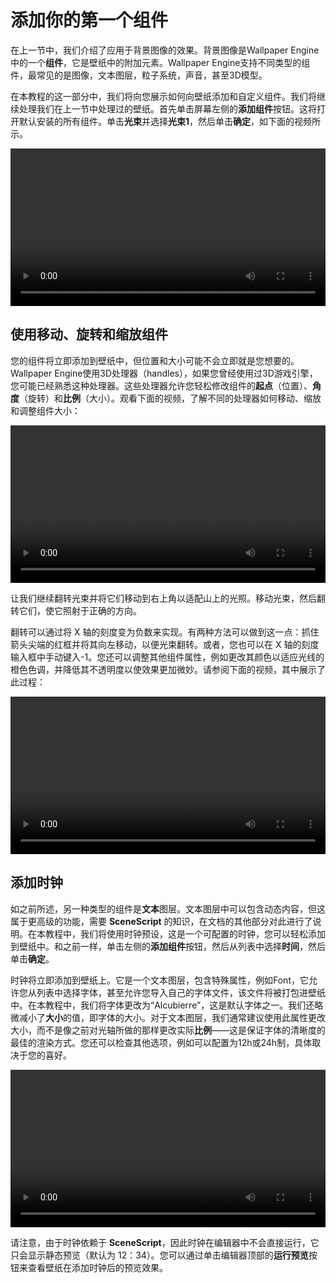 # 添加你的第一个组件

在上一节中，我们介绍了应用于背景图像的效果。背景图像是Wallpaper Engine中的一个**组件**，它是壁纸中的附加元素。Wallpaper Engine支持不同类型的组件，最常见的是图像，文本图层，粒子系统，声音，甚至3D模型。

在本教程的这一部分中，我们将向您展示如何向壁纸添加和自定义组件。我们将继续处理我们在上一节中处理过的壁纸。首先单击屏幕左侧的**添加组件**按钮。这将打开默认安装的所有组件。单击**光束**并选择**光束1**，然后单击**确定**，如下面的视频所示。

<video width="100%" controls>
  <source :src="$withBase('/videos/asset_adding.mp4')" type="video/mp4">
  Your browser does not support the video tag.
</video>

## 使用移动、旋转和缩放组件

您的组件将立即添加到壁纸中，但位置和大小可能不会立即就是您想要的。Wallpaper Engine使用3D处理器（handles），如果您曾经使用过3D游戏引擎，您可能已经熟悉这种处理器。这些处理器允许您轻松修改组件的**起点**（位置）、**角度**（旋转）和**比例**（大小）。观看下面的视频，了解不同的处理器如何移动、缩放和调整组件大小：

<video width="100%" controls loop>
  <source :src="$withBase('/videos/asset_movement.mp4')" type="video/mp4">
  Your browser does not support the video tag.
</video>

让我们继续翻转光束并将它们移动到右上角以适配山上的光照。移动光束，然后翻转它们，使它照射于正确的方向。

翻转可以通过将 X 轴的刻度变为负数来实现。有两种方法可以做到这一点：抓住箭头尖端的红框并将其向左移动，以便光束翻转。或者，您也可以在 X 轴的刻度输入框中手动键入-1。您还可以调整其他组件属性，例如更改其颜色以适应光线的橙色色调，并降低其不透明度以使效果更加微妙。请参阅下面的视频，其中展示了此过程：

<video width="100%" controls loop>
  <source :src="$withBase('/videos/asset_placement.mp4')" type="video/mp4">
  Your browser does not support the video tag.
</video>

## 添加时钟

如之前所述，另一种类型的组件是**文本**图层。文本图层中可以包含动态内容，但这属于更高级的功能，需要 **SceneScript** 的知识，在文档的其他部分对此进行了说明。在本教程中，我们将使用时钟预设，这是一个可配置的时钟，您可以轻松添加到壁纸中。和之前一样，单击左侧的**添加组件**按钮，然后从列表中选择**时间**，然后单击**确定**。

时钟将立即添加到壁纸上。它是一个文本图层，包含特殊属性，例如Font，它允许您从列表中选择字体，甚至允许您导入自己的字体文件，该文件将被打包进壁纸中。在本教程中，我们将字体更改为“Alcubierre”，这是默认字体之一。我们还略微减小了**大小**的值，即字体的大小。对于文本图层，我们通常建议使用此属性更改大小，而不是像之前对光轴所做的那样更改实际**比例**——这是保证字体的清晰度的最佳的渲染方式。您还可以检查其他选项，例如可以配置为12h或24h制，具体取决于您的喜好。


<video width="100%" controls loop>
  <source :src="$withBase('/videos/asset_clock.mp4')" type="video/mp4">
  Your browser does not support the video tag.
</video>

请注意，由于时钟依赖于 **SceneScript**，因此时钟在编辑器中不会直接运行，它只会显示静态预览（默认为 12：34）。您可以通过单击编辑器顶部的**运行预览**按钮来查看壁纸在添加时钟后的预览效果。
